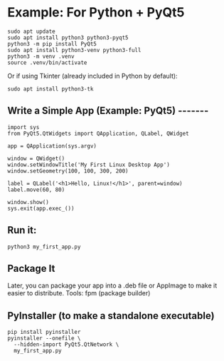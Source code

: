 # Example: For Python + PyQt5
```
sudo apt update
sudo apt install python3 python3-pyqt5
python3 -m pip install PyQt5
sudo apt install python3-venv python3-full
python3 -m venv .venv
source .venv/bin/activate
```
Or if using Tkinter (already included in Python by default):
```
sudo apt install python3-tk
```

## Write a Simple App (Example: PyQt5) -------
```
import sys
from PyQt5.QtWidgets import QApplication, QLabel, QWidget

app = QApplication(sys.argv)

window = QWidget()
window.setWindowTitle('My First Linux Desktop App')
window.setGeometry(100, 100, 300, 200)

label = QLabel('<h1>Hello, Linux!</h1>', parent=window)
label.move(60, 80)

window.show()
sys.exit(app.exec_())
```
## Run it:
```
python3 my_first_app.py
```
## Package It
Later, you can package your app into a .deb file or AppImage to make it easier to distribute.
Tools:
fpm (package builder)

## PyInstaller (to make a standalone executable)
```
pip install pyinstaller
pyinstaller --onefile \
  --hidden-import PyQt5.QtNetwork \
  my_first_app.py
```





